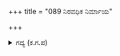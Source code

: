 +++
title = "089 ನಿರವಧಿಕ ನಿರ್ಮಾಯ"

+++

<details><summary>ಗದ್ಯ (ಕ.ಗ.ಪ) </summary>

89. 'ನಿರವಧಿಕನೂ, ನಿರ್ಮಾಯನೂ, ನಿಸ್ಪೃಹನೂ, ನಿರುಪಮನೂ, ನಿದ್ರ್ವಂದ್ವನೂ, ನಿರ್ಗುಣನೂ, ಅವಯವ ರಹಿತನೂ, ಲೇಪರಹಿತನೂ, ನಿರವಗ್ರಹನೂ, ನಿರಾಧಾರನೂ, ನಿರಾಮಯನೂ, ನಿರಂತರನೂ, ನಿರವಶೇಷನೂ, ಅಂಗರಹಿತನೂ ನಿರ್ಮಲನೂ, ನಿರತಿಶಯನೂ ನಿಷ್ಕಳನೂ ಆದ ಶಿವನೇ ಕಾಪಾಡು' ಎಂದನು.
</details>
